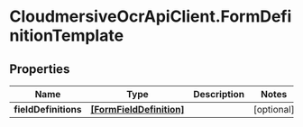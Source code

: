 # CloudmersiveOcrApiClient.FormDefinitionTemplate

## Properties
Name | Type | Description | Notes
------------ | ------------- | ------------- | -------------
**fieldDefinitions** | [**[FormFieldDefinition]**](FormFieldDefinition.md) |  | [optional] 


